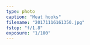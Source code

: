 ```yaml
---
type: photo
caption: "Meat hooks"
filename: "20171116161350.jpg"
fstop: "f/1.8"
exposure: "1/100"
---
```

